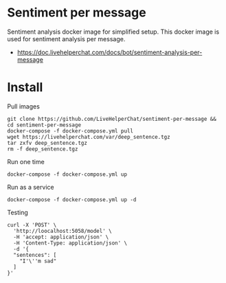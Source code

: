 # Sentiment per message

Sentiment analysis docker image for simplified setup. This docker image is used for sentiment analysis per message.

* https://doc.livehelperchat.com/docs/bot/sentiment-analysis-per-message

# Install

Pull images

```shell
git clone https://github.com/LiveHelperChat/sentiment-per-message && cd sentiment-per-message
docker-compose -f docker-compose.yml pull
wget https://livehelperchat.com/var/deep_sentence.tgz
tar zxfv deep_sentence.tgz
rm -f deep_sentence.tgz
```

Run one time

```
docker-compose -f docker-compose.yml up
```

Run as a service

```
docker-compose -f docker-compose.yml up -d
```

Testing

```shell
curl -X 'POST' \
  'http://loocalhost:5058/model' \
  -H 'accept: application/json' \
  -H 'Content-Type: application/json' \
  -d '{
  "sentences": [
    "I'\''m sad"
  ]
}'
```